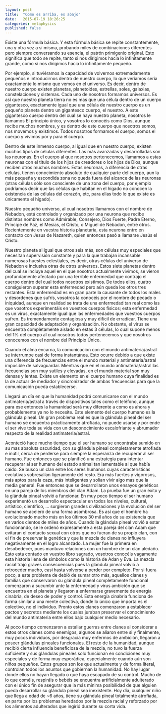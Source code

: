 ```yaml
---
layout: post
title:  "Como es arriba, es abajo"
date:   2015-07-19 18:26:25
categories: metaphysics
published: false
---
```


Existe una fórmula básica. Y esta fórmula básica se repite constantemente, una y otra vez a sí misma, probando miles de combinaciones diferentes pero siempre conversando su esencia, el patrón primigenio original. Esto significa que todo se repite, tanto si nos dirigimos hacia lo infinitamente grande, como si nos dirigimos hacia lo infinitamente pequeño. 

Por ejemplo, si tuviéramos la capacidad de volvernos extremadamente pequeños e introducirnos dentro de nuestro cuerpo, lo que veríamos sería exactamente lo mismo que vemos en el universo. Es decir, dentro de nuestro cuerpo existen planetas, planetoides, estrellas, soles, galaxias, constelaciones y sistemas. Cada uno de nosotros formamos universos. Es así que nuestro planeta tierra no es mas que una célula dentro de un cuerpo gigantesco, exactamente igual que una célula de nuestro cuerpo es un pequeño planeta dentro un gigantesco cuerpo, el nuestro. A este gigantesco cuerpo dentro del cual se haya nuestro planeta, nosotros le llamamos El principio único, y vosotros lo conocéis como Dios, aunque recibe muchos nombres, y es dentro de este cuerpo que nosotros somos, nos movemos y existimos. Todos nosotros formamos el cuerpo, somos el cuerpo y vivimos por y para el cuerpo.

Dentro de este inmenso cuerpo, al igual que en nuestro cuerpo, existen muchos tipos de células diferentes. Las más avanzadas y desarrolladas son las neuronas. En el cuerpo al que nosotros pertenecemos, llamamos a estas neuronas con el titulo de los hijos de creadores o los hijos de Dios, aunque reciben otros muchos nombres. Estas neuronas, a diferencia de otras células, tienen conocimiento absoluto de cualquier parte del cuerpo, aun la más pequeña y escondida zona no queda fuera del alcance de las neuronas (otras células sólo son consciente de una zona del cuerpo, por ejemplo podríamos decir que las células que habitan en el hígado no conocen la existencia de las células del corazón, etc, para ellas todo lo que existe es únicamente el hígado).

Nuestro pequeño universo, al cual nosotros llamamos con el nombre de Nebadon, está controlado y organizado por una neurona que recibe distintos nombres como Admirable, Consejero, Dios Fuerte, Padre Eterno, Príncipe de Paz, el Mesías, el Cristo, o Miguel de Nebadon, entre otros. Recientemente en vuestra historia planetaria, esta neurona entro en contacto con Jesus de Nazareth, quien entonces pasó a llamarse Jesús el Cristo.

Nuestro planeta al igual que otros seis más, son células muy especiales que necesitan supervisión constante y para la que trabajan incansable numerosas huestes celestiales, es decir, otras células del universo de Nebadon e inclusiva otras de otros universos. Estos siete planetas dentro del cual se incluye aquel en el que nosotros actualmente vivimos, se vieron profundamente afectado por una terrible enfermedad que contrajo el cuerpo dentro del cual todos nosotros existimos. De todos ellos, cuatro consiguieron superar esta enfermedad pero aún queda los otros tres restantes. Esta enfermedad es en gran parte la causante de todos los males y desordenes que sufrís, vosotros la conocéis por el nombre de pecado o iniquidad, aunque en realidad se trata de una enfermedad tan real como las que vosotros experimentáis en vuestros cuerpos físicos; esta enfermedad es un virus, exactamente igual que las enfermedades que vuestros cuerpos sufren. Es tremendamente contagiosa y muy difícil de erradicar. Tiene una gran capacidad de adaptación y organización. No obstante, el virus se encuentra completamente aislado en estas 3 células, lo cual supone menos del 1% del cuerpo al cual nosotros todos pertenecemos y que nosotros conocemos con el nombre del Principio Único.

Cuando el alma encarna, la comunicación con el mundo antimateria/astral se interrumpe casi de forma instantánea. Esto ocurre debido a que existe una diferencia de frecuencias entre el mundo material y antimateria/astral imposible de salvaguardar. Mientras que en el mundo antimateria/astral las frecuencias son muy sutiles y elevadas, en el mundo material son muy densas y lentas. Existe un elemento en el cuerpo humano cuya finalidad es la de actuar de mediador y sincronizador de ambas frecuencias para que la comunicación pueda establecerse. 

Llegará un día en que la humanidad podrá comunicarse con el mundo antimateria/astral a través de dispositivos tales como el teléfono, aunque para ese entonces la humanidad será muy diferente a como es ahora y probablemente ya no lo necesite. Este elemento del cuerpo humano es la glándula pineal. Un gran problema real es que la glándula pineal del ser humano se encuentra prácticamente atrofiada, no puede usarse y por ende el ser vive toda su vida con un desconocimiento escalofriante y abrumador respecto de la realidad antimateria/astral.

Aconteció hace mucho tiempo que el ser humano se encontraba sumido en su mas absoluta oscuridad, con su glándula pineal completamente atrofiada e inútil, cerca de perderse para siempre la esperanza de recuperar al ser humano. Fue entonces que se planificó una estrategia para intentar recuperar al ser humano del estado animal tan lamentable al que había caído. Se busco un clan entre los seres humanos cuyas características evolutivas sobresalían ligeramente del resto. Era más fuertes y vigorosos, más aptos para la caza, más inteligentes y solían vivir algo mas que la media general. Fue entonces que se desarrollaron unos ensayos genéticos en una pareja de los miembros del clan Adam. La prueba fue un gran éxito y la glándula pineal volvió a funcionar. En muy poco tiempo el ser humano experimentó un desarrollo espectacular en todos los niveles, cultural, artístico, científico, ... surgieron grandes civilizaciones y la evolución del ser humano se aceleró de una forma asombrosa. Es así que el hombre ha evolucionado mucho más en los últimos 30 mil años de su existencia que en varios cientos de miles de años. Cuando la glándula pineal volvió a estar funcionando, se le ordenó expresamente a esta pareja del clan Adam que evitaran el contacto sexual con otros que no fueran de su propio clan, con el fin de preservar la genética y que la mezcla de clanes no influyera negativamente en el logro alcanzado. La mujer fue la primera en desobedecer, pues mantuvo relaciones con un hombre de un clan aledaño. Esto esta contado en vuestro libro sagrado, vosotros conocéis vagamente esta historia llena de símbolos como la historia de Adan y Eva. La mezcla racial trajo graves consecuencias pues la glándula pineal volvió a retroceder mucho, casi hasta volverse a perder por completo. Por si fuera poco, a este problema de debió de sumar otro más, aquellos clanes y familias que conservaron su glándula pineal completamente funcional comenzaron a sucumbir ante la enfermedad y virus ambición que se encuentra en el planeta y llegaron a enfermarse gravemente de energía cinabria, de deseo de poder y control. Esta energía cinabria funciona de forma similar a una mente colectiva, donde lo único que importa es el colectivo, no el individuo. Pronto estos clanes comenzaron a establecer pactos y secretos mediante los cuales juraban preservar el conocimiento del mundo antimateria entre ellos bajo cualquier medio necesario. 

Al poco tiempo comenzaron a estallar guerras entre clanes al considerar a estos otros clanes como enemigos, algunos se aliaron entre si y finalmente, muy pocos individuos, por desgracia muy enfermos de ambición, llegaron a poseer glándulas pineales funcionales. El resto de la humanidad, aunque recibió cierta influencia beneficiosa de la mezcla, no tuvo la fuerza suficiente y sus glándulas pineales solo funcionan en condiciones muy especiales y de forma muy esporádica, especialmente cuando aún son niños pequeños. Estos grupos son los que actualmente y de forma literal, controlan todos los asuntos que gobiernan la humanidad. No hay lugar donde ellos no hayan llegado o que haya escapado de su control. Mucho de lo que coméis, respiráis o bebéis se encuentra artificialmente adulterado con el único fin de asegurar que la más mínima posibilidad de que alguien pueda desarrollar su glándula pineal sea inexistente. Hoy día, cualquier niño que llega a edad de ~6 años, tiene su glándula pineal totalmente atrofiada, en parte por los problemas heredados por la mezcla racial y reforzado por los alimentos adulterados que ingirió durante su corta vida.





